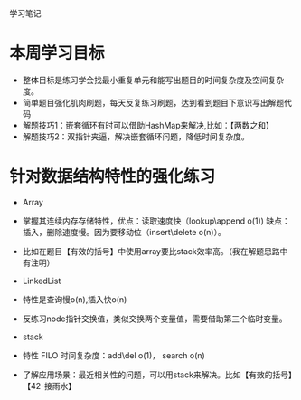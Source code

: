学习笔记

# 本周学习目标
- 整体目标是练习学会找最小重复单元和能写出题目的时间复杂度及空间复杂度。
- 简单题目强化肌肉刷题，每天反复练习刷题，达到看到题目下意识写出解题代码
- 解题技巧1：嵌套循环有时可以借助HashMap来解决,比如：【两数之和】
- 解题技巧2：双指针夹逼，解决嵌套循环问题，降低时间复杂度。

# 针对数据结构特性的强化练习
- Array
- 掌握其连续内存存储特性，优点：读取速度快（lookup\append o(1)) 缺点：插入，删除速度慢。因为要移动位（insert\delete o(n)）。
- 比如在题目【有效的括号】中使用array要比stack效率高。（我在解题思路中有注明）

- LinkedList
- 特性是查询慢o(n),插入快o(n)
- 反练习node指针交换值，类似交换两个变量值，需要借助第三个临时变量。

- stack 
- 特性 FILO 时间复杂度：add\del o(1)， search o(n)
- 了解应用场景：最近相关性的问题，可以用stack来解决。比如【有效的括号】【42-接雨水】

